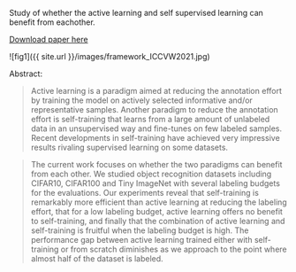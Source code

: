 Study of whether the active learning and self supervised learning can benefit from eachother. 

[Download paper here](https://arxiv.org/pdf/2108.11458.pdf)

![fig1]({{ site.url }}/images/framework_ICCVW2021.jpg)

Abstract:
> Active learning is a paradigm aimed at reducing the annotation effort by training the model on actively selected informative and/or representative samples. 
Another paradigm to reduce the annotation effort is self-training that learns from a large amount of unlabeled data in an unsupervised way and fine-tunes on few labeled samples. Recent developments in self-training have achieved very impressive results  rivaling supervised learning on some datasets. 

> The current work focuses on whether the two paradigms can benefit from each other. We studied object recognition datasets including CIFAR10, CIFAR100 and Tiny 
ImageNet with several labeling budgets for the evaluations.  Our experiments reveal that self-training is remarkably more efficient than active learning 
at reducing the labeling effort, that for a low labeling budget, active learning offers no benefit to self-training, and finally that the combination of 
active learning and self-training is fruitful when the labeling budget is high. The performance gap between active learning trained either with self-training 
or from scratch diminishes as we approach to the point where almost half of the dataset is labeled.
